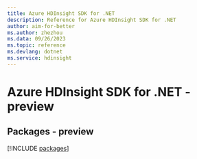 ```yaml
---
title: Azure HDInsight SDK for .NET
description: Reference for Azure HDInsight SDK for .NET
author: aim-for-better
ms.author: zhezhou
ms.data: 09/26/2023
ms.topic: reference
ms.devlang: dotnet
ms.service: hdinsight
---
```

# Azure HDInsight SDK for .NET - preview
## Packages - preview
[!INCLUDE [packages](hdinsight-index.md)]